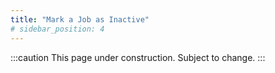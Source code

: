 ```yaml
---
title: "Mark a Job as Inactive"
# sidebar_position: 4
---
```


:::caution
This page under construction. Subject to change.
:::
